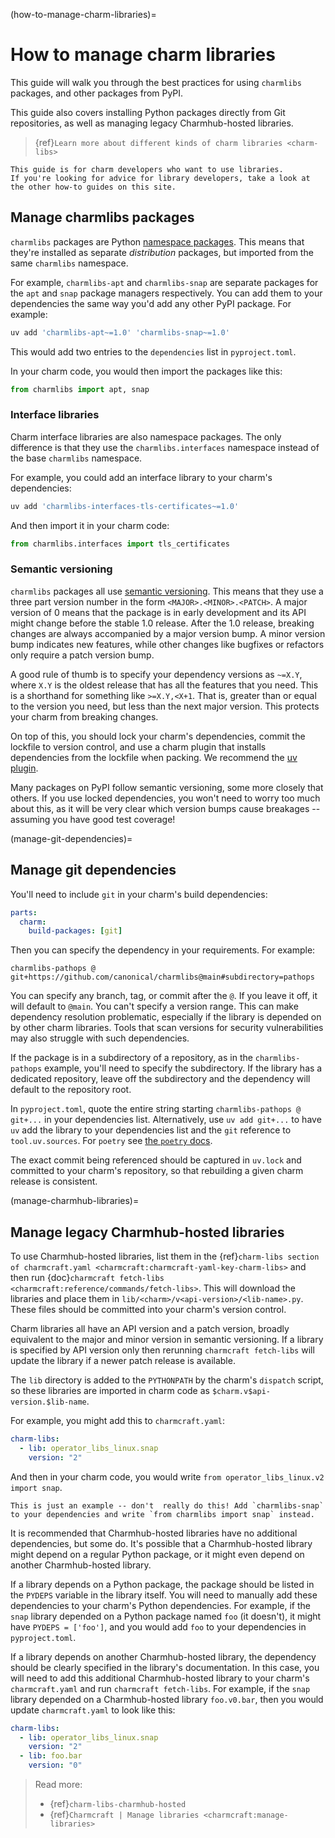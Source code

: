 (how-to-manage-charm-libraries)=
# How to manage charm libraries

This guide will walk you through the best practices for using `charmlibs` packages, and other packages from PyPI.

This guide also covers installing Python packages directly from Git repositories, as well as managing legacy Charmhub-hosted libraries.

> {ref}`Learn more about different kinds of charm libraries <charm-libs>`

```{tip}
This guide is for charm developers who want to use libraries.
If you're looking for advice for library developers, take a look at the other how-to guides on this site.
```

## Manage charmlibs packages

`charmlibs` packages are Python [namespace packages](https://packaging.python.org/en/latest/guides/packaging-namespace-packages/).
This means that they're installed as separate _distribution_ packages, but imported from the same `charmlibs` namespace.

For example, `charmlibs-apt` and `charmlibs-snap` are separate packages for the `apt` and `snap` package managers respectively.
You can add them to your dependencies the same way you'd add any other PyPI package.
For example:
```bash
uv add 'charmlibs-apt~=1.0' 'charmlibs-snap~=1.0'
```
This would add two entries to the `dependencies` list in `pyproject.toml`.

In your charm code, you would then import the packages like this:
```python
from charmlibs import apt, snap
```

### Interface libraries

Charm interface libraries are also namespace packages.
The only difference is that they use the `charmlibs.interfaces` namespace instead of the base `charmlibs` namespace.

For example, you could add an interface library to your charm's dependencies:
```bash
uv add 'charmlibs-interfaces-tls-certificates~=1.0'
```
And then import it in your charm code:
```python
from charmlibs.interfaces import tls_certificates
```

### Semantic versioning

`charmlibs` packages all use [semantic versioning](https://packaging.python.org/en/latest/discussions/versioning/#semantic-versioning).
This means that they use a three part version number in the form `<MAJOR>.<MINOR>.<PATCH>`.
A major version of 0 means that the package is in early development and its API might change before the stable 1.0 release.
After the 1.0 release, breaking changes are always accompanied by a major version bump.
A minor version bump indicates new features, while other changes like bugfixes or refactors only require a patch version bump.

A good rule of thumb is to specify your dependency versions as `~=X.Y`, where `X.Y` is the oldest release that has all the features that you need.
This is a shorthand for something like `>=X.Y,<X+1`.
That is, greater than or equal to the version you need, but less than the next major version.
This protects your charm from breaking changes.

On top of this, you should lock your charm's dependencies, commit the lockfile to version control, and use a charm plugin that installs dependencies from the lockfile when packing.
We recommend the [uv plugin](https://canonical-charmcraft.readthedocs-hosted.com/en/stable/reference/plugins/uv_plugin/).

Many packages on PyPI follow semantic versioning, some more closely that others.
If you use locked dependencies, you won't need to worry too much about this, as it will be very clear which version bumps cause breakages -- assuming you have good test coverage!

(manage-git-dependencies)=
## Manage git dependencies

You'll need to include `git` in your charm's build dependencies:

```yaml
parts:
  charm:
    build-packages: [git]
```

Then you can specify the dependency in your requirements. For example:

```
charmlibs-pathops @ git+https://github.com/canonical/charmlibs@main#subdirectory=pathops
```

You can specify any branch, tag, or commit after the `@`. If you leave it off, it will default to `@main`. You can't specify a version range. This can make dependency resolution problematic, especially if the library is depended on by other charm libraries. Tools that scan versions for security vulnerabilities may also struggle with such dependencies.

If the package is in a subdirectory of a repository, as in the `charmlibs-pathops` example, you'll need to specify the subdirectory. If the library has a dedicated repository, leave off the subdirectory and the dependency will default to the repository root.

In `pyproject.toml`, quote the entire string starting `charmlibs-pathops @ git+...` in your dependencies list. Alternatively, use `uv add git+...` to have `uv` add the library to your dependencies list and the `git` reference to `tool.uv.sources`. For `poetry` see [the `poetry` docs](https://python-poetry.org/docs/dependency-specification/#git-dependencies).

The exact commit being referenced should be captured in `uv.lock` and committed to your charm's repository, so that rebuilding a given charm release is consistent.

(manage-charmhub-libraries)=
## Manage legacy Charmhub-hosted libraries

To use Charmhub-hosted libraries, list them in the {ref}`charm-libs section of charmcraft.yaml <charmcraft:charmcraft-yaml-key-charm-libs>` and then run {doc}`charmcraft fetch-libs <charmcraft:reference/commands/fetch-libs>`. This will download the libraries and place them in `lib/<charm>/v<api-version>/<lib-name>.py`. These files should be committed into your charm's version control.

Charm libraries all have an API version and a patch version, broadly equivalent to the major and minor version in semantic versioning. If a library is specified by API version only then rerunning `charmcraft fetch-libs` will update the library if a newer patch release is available.

The `lib` directory is added to the `PYTHONPATH` by the charm's `dispatch` script, so these libraries are imported in charm code as `$charm.v$api-version.$lib-name`.

For example, you might add this to `charmcraft.yaml`:

```yaml
charm-libs:
  - lib: operator_libs_linux.snap
    version: "2"
```

And then in your charm code, you would write `from operator_libs_linux.v2 import snap`.

```{warning}
This is just an example -- don't  really do this! Add `charmlibs-snap` to your dependencies and write `from charmlibs import snap` instead.
```

It is recommended that Charmhub-hosted libraries have no additional dependencies, but some do. It's possible that a Charmhub-hosted library might depend on a regular Python package, or it might even depend on another Charmhub-hosted library.

If a library depends on a Python package, the package should be listed in the `PYDEPS` variable in the library itself. You will need to manually add these dependencies to your charm's Python dependencies. For example, if the `snap` library depended on a Python package named `foo` (it doesn't), it might have `PYDEPS = ['foo']`, and you would add `foo` to your dependencies in `pyproject.toml`.

If a library depends on another Charmhub-hosted library, the dependency should be clearly specified in the library's documentation. In this case, you will need to add this additional Charmhub-hosted library to your charm's `charmcraft.yaml` and  run `charmcraft fetch-libs`. For example, if the `snap` library depended on a Charmhub-hosted library `foo.v0.bar`, then you would update `charmcraft.yaml` to look like this:

```yaml
charm-libs:
  - lib: operator_libs_linux.snap
    version: "2"
  - lib: foo.bar
    version: "0"
```

> Read more:
> - {ref}`charm-libs-charmhub-hosted`
> - {ref}`Charmcraft | Manage libraries <charmcraft:manage-libraries>`
